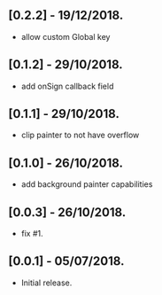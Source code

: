 ## [0.2.2] - 19/12/2018.

* allow custom Global key

## [0.1.2] - 29/10/2018.

* add onSign callback field

## [0.1.1] - 29/10/2018.

* clip painter to not have overflow

## [0.1.0] - 26/10/2018.

* add background painter capabilities

## [0.0.3] - 26/10/2018.

* fix #1.

## [0.0.1] - 05/07/2018.

* Initial release.
